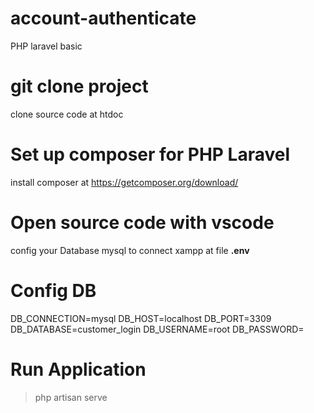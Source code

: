 # account-authenticate
PHP laravel basic
# git clone project
clone source code at htdoc
# Set up composer for PHP Laravel
install composer at https://getcomposer.org/download/
# Open source code with vscode
config your Database mysql to connect xampp at file **.env**
# Config DB
DB_CONNECTION=mysql
DB_HOST=localhost
DB_PORT=3309
DB_DATABASE=customer_login
DB_USERNAME=root
DB_PASSWORD=

# Run Application
>php artisan serve

